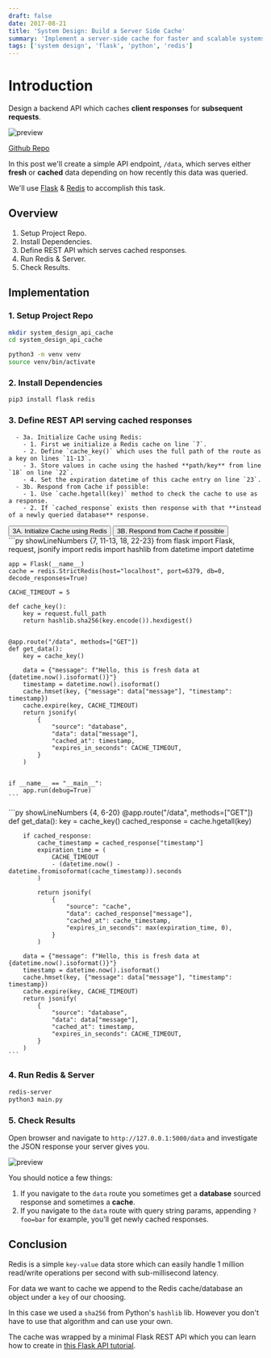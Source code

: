 ```yaml
---
draft: false
date: 2017-08-21
title: 'System Design: Build a Server Side Cache'
summary: 'Implement a server-side cache for faster and scalable systems. Caching results to DB queries can speed up server responses & by not overloading our DB with duplicate queries.'
tags: ['system design', 'flask', 'python', 'redis']
---
```


# Introduction

Design a backend API which caches **client responses** for **subsequent requests**.

<img src="/static/gifs/system-design-cache.gif" alt="preview" />

[Github Repo](https://github.com/PrimeTimeTran/system_design_api_cache)

In this post we'll create a simple API endpoint, `/data`, which serves either **fresh** or **cached** data depending on how recently this data was queried.

We'll use [Flask](https://flask.palletsprojects.com/en/stable) & [Redis](https://redis.io/docs/latest) to accomplish this task.

## Overview

1. Setup Project Repo.
2. Install Dependencies.
3. Define REST API which serves cached responses.
4. Run Redis & Server.
5. Check Results.

## Implementation

### 1. Setup Project Repo

```sh
mkdir system_design_api_cache
cd system_design_api_cache

python3 -m venv venv
source venv/bin/activate
```

### 2. Install Dependencies

```sh
pip3 install flask redis
```

### 3. Define REST API serving cached responses

      - 3a. Initialize Cache using Redis:
        - 1. First we initialize a Redis cache on line `7`.
        - 2. Define `cache_key()` which uses the full path of the route as a key on lines `11-13`.
        - 3. Store values in cache using the hashed **path/key** from line `18` on line `22`.
        - 4. Set the expiration datetime of this cache entry on line `23`.
      - 3b. Respond from Cache if possible:
        - 1. Use `cache.hgetall(key)` method to check the cache to use as a response.
        - 2. If `cached_response` exists then response with that **instead of a newly queried database** response.

<div className="tab-group">
  <div className="tab">
    <button id="#3a" className="tablinks">3A. Initialize Cache using Redis</button>
    <button id="#3b" className="tablinks">3B. Respond from Cache if possible</button>
  </div>

  <div id="#3a" className="tabcontent">
    ```py showLineNumbers {7, 11-13, 18, 22-23}
    from flask import Flask, request, jsonify
    import redis
    import hashlib
    from datetime import datetime

    app = Flask(__name__)
    cache = redis.StrictRedis(host="localhost", port=6379, db=0, decode_responses=True)

    CACHE_TIMEOUT = 5

    def cache_key():
        key = request.full_path
        return hashlib.sha256(key.encode()).hexdigest()


    @app.route("/data", methods=["GET"])
    def get_data():
        key = cache_key()

        data = {"message": f"Hello, this is fresh data at {datetime.now().isoformat()}"}
        timestamp = datetime.now().isoformat()
        cache.hmset(key, {"message": data["message"], "timestamp": timestamp})
        cache.expire(key, CACHE_TIMEOUT)
        return jsonify(
            {
                "source": "database",
                "data": data["message"],
                "cached_at": timestamp,
                "expires_in_seconds": CACHE_TIMEOUT,
            }
        )


    if __name__ == "__main__":
        app.run(debug=True)
    ```

  </div>
  <div id="#3b" className="tabcontent">
  ```py showLineNumbers {4, 6-20}
    @app.route("/data", methods=["GET"])
        def get_data():
        key = cache_key()
        cached_response = cache.hgetall(key)

        if cached_response:
            cache_timestamp = cached_response["timestamp"]
            expiration_time = (
                CACHE_TIMEOUT
                - (datetime.now() - datetime.fromisoformat(cache_timestamp)).seconds
            )

            return jsonify(
                {
                    "source": "cache",
                    "data": cached_response["message"],
                    "cached_at": cache_timestamp,
                    "expires_in_seconds": max(expiration_time, 0),
                }
            )

        data = {"message": f"Hello, this is fresh data at {datetime.now().isoformat()}"}
        timestamp = datetime.now().isoformat()
        cache.hmset(key, {"message": data["message"], "timestamp": timestamp})
        cache.expire(key, CACHE_TIMEOUT)
        return jsonify(
            {
                "source": "database",
                "data": data["message"],
                "cached_at": timestamp,
                "expires_in_seconds": CACHE_TIMEOUT,
            }
        )
    ```

  </div>
</div>

### 4. Run Redis & Server

```sh
redis-server
python3 main.py
```

### 5. Check Results

Open browser and navigate to `http://127.0.0.1:5000/data` and investigate the JSON response your server gives you.

<img src="/static/gifs/system-design-cache.gif" alt="preview" />

You should notice a few things:

1. If you navigate to the `data` route you sometimes get a **database** sourced response and sometimes a **cache**.
2. If you navigate to the `data` route with query string params, appending `?foo=bar` for example, you'll get newly cached responses.

## Conclusion

Redis is a simple `key-value` data store which can easily handle 1 million read/write operations per second with sub-millisecond latency.

For data we want to cache we append to the Redis cache/database an object under a `key` of our choosing.

In this case we used a `sha256` from Python's `hashlib` lib. However you don't have to use that algorithm and can use your own.

The cache was wrapped by a minimal Flask REST API which you can learn how to create in [this Flask API tutorial](./build-backend-api).
